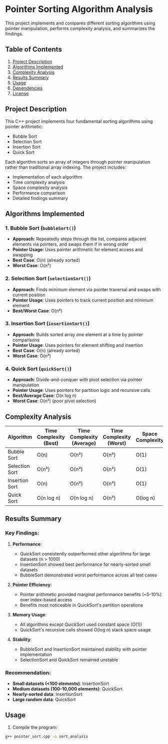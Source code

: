 # Pointer Sorting Algorithm Analysis

This project implements and compares different sorting algorithms using pointer manipulation, performs complexity analysis, and summarizes the findings.

## Table of Contents
1. [Project Description](#project-description)
2. [Algorithms Implemented](#algorithms-implemented)
3. [Complexity Analysis](#complexity-analysis)
4. [Results Summary](#results-summary)
5. [Usage](#usage)
6. [Dependencies](#dependencies)
7. [License](#license)

## Project Description

This C++ project implements four fundamental sorting algorithms using pointer arithmetic:
- Bubble Sort
- Selection Sort
- Insertion Sort
- Quick Sort

Each algorithm sorts an array of integers through pointer manipulation rather than traditional array indexing. The project includes:
- Implementation of each algorithm
- Time complexity analysis
- Space complexity analysis
- Performance comparison
- Detailed findings summary

## Algorithms Implemented

### 1. Bubble Sort (`bubbleSort()`)
- **Approach**: Repeatedly steps through the list, compares adjacent elements via pointers, and swaps them if in wrong order
- **Pointer Usage**: Uses pointer arithmetic for element access and swapping
- **Best Case**: O(n) (already sorted)
- **Worst Case**: O(n²)

### 2. Selection Sort (`selectionSort()`)
- **Approach**: Finds minimum element via pointer traversal and swaps with current position
- **Pointer Usage**: Uses pointers to track current position and minimum element
- **Best/Worst Case**: O(n²)

### 3. Insertion Sort (`insertionSort()`)
- **Approach**: Builds sorted array one element at a time by pointer comparisons
- **Pointer Usage**: Uses pointers for element shifting and insertion
- **Best Case**: O(n) (already sorted)
- **Worst Case**: O(n²)

### 4. Quick Sort (`quickSort()`)
- **Approach**: Divide-and-conquer with pivot selection via pointer manipulation
- **Pointer Usage**: Uses pointers for partition logic and recursive calls
- **Best/Average Case**: O(n log n)
- **Worst Case**: O(n²) (poor pivot selection)

## Complexity Analysis

| Algorithm      | Time Complexity (Best) | Time Complexity (Average) | Time Complexity (Worst) | Space Complexity | In-Place | Stable |
|----------------|------------------------|---------------------------|-------------------------|------------------|----------|--------|
| Bubble Sort    | O(n)                   | O(n²)                     | O(n²)                   | O(1)             | Yes      | Yes    |
| Selection Sort | O(n²)                  | O(n²)                     | O(n²)                   | O(1)             | Yes      | No     |
| Insertion Sort | O(n)                   | O(n²)                     | O(n²)                   | O(1)             | Yes      | Yes    |
| Quick Sort     | O(n log n)             | O(n log n)                | O(n²)                   | O(log n)         | Yes      | No     |

## Results Summary

### Key Findings:
1. **Performance**:
   - QuickSort consistently outperformed other algorithms for large datasets (n > 1000)
   - InsertionSort showed best performance for nearly-sorted small datasets
   - BubbleSort demonstrated worst performance across all test cases

2. **Pointer Efficiency**:
   - Pointer arithmetic provided marginal performance benefits (~5-10%) over index-based access
   - Benefits most noticeable in QuickSort's partition operations

3. **Memory Usage**:
   - All algorithms except QuickSort used constant space (O(1))
   - QuickSort's recursive calls showed O(log n) stack space usage

4. **Stability**:
   - BubbleSort and InsertionSort maintained stability with pointer implementation
   - SelectionSort and QuickSort remained unstable

### Recommendation:
- **Small datasets (<100 elements)**: InsertionSort
- **Medium datasets (100-10,000 elements)**: QuickSort
- **Nearly-sorted data**: InsertionSort
- **Large random data**: QuickSort

## Usage

1. Compile the program:
```bash
g++ pointer_sort.cpp -o sort_analysis